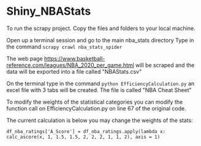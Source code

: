 # Shiny_NBAStats

To run the scrapy project. Copy the files and folders to your local machine.

Open up a terminal session and go to the main nba_stats directory
Type in the command `scrapy crawl nba_stats_spider`

The web page https://www.basketball-reference.com/leagues/NBA_2020_per_game.html will be scraped and the data will be exported into a file called "NBAStats.csv" 

On the terminal type in the command `python EfficiencyCalculation.py` an excel file with 3 tabs will be created. The file is called "NBA Cheat Sheet"

To modify the weights of the statistical categories you can modify the function call on EfficiencyCalculation.py on line 67 of the original code.

The current calculation is below you may change the weights of the stats:
```
df_nba_ratings['A_Score'] = df_nba_ratings.apply(lambda x: calc_ascore(x, 1, 1.5, 1.5, 2, 2, 2, 1, 1, 2), axis = 1)
```

